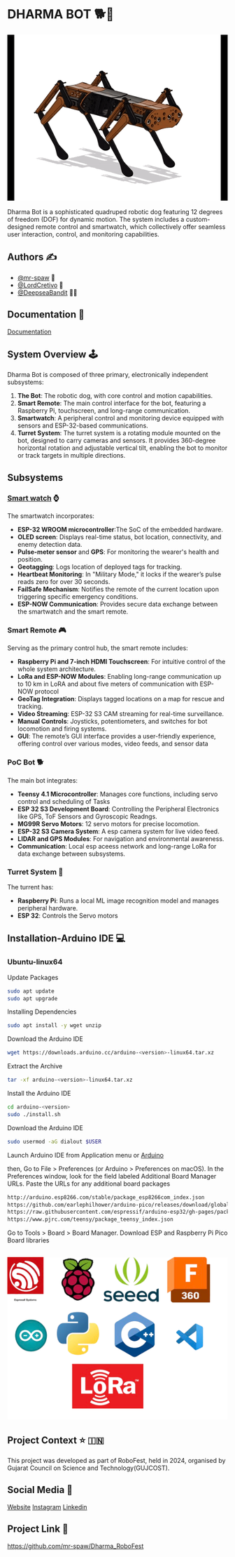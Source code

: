 # DHARMA BOT :dog2::robot:
![display_image](icons/dog.gif)

Dharma Bot is a sophisticated quadruped robotic dog featuring 12 degrees of freedom (DOF) for dynamic motion. The system includes a custom-designed remote control and smartwatch, which collectively offer seamless user interaction, control, and monitoring capabilities.

## Authors :writing_hand:

- [@mr-spaw](https://github.com/mr-spaw) :space_invader:
- [@LordCretivo](https://github.com/LordCretivo) :teddy_bear:
- [@DeepseaBandit](https://github.com/DeepseaBandit) :merman:

## Documentation :notebook_with_decorative_cover:

[Documentation](https://docs.google.com/document/d/14A3U6bSW9qBQt6sxEBGoiQTC8-wSntHT5azrs7TC3jw/edit?usp=sharing)

## System Overview :joystick: 
Dharma Bot is composed of three primary, electronically independent subsystems:
1. **The Bot**: The robotic dog, with core control and motion capabilities.
2. **Smart Remote**: The main control interface for the bot, featuring a Raspberry Pi, touchscreen, and long-range communication.
3. **Smartwatch**: A peripheral control and monitoring device equipped with sensors and ESP-32-based communications.
4. **Turret System**: The turret system is a rotating module mounted on the bot, designed to carry cameras and sensors. It provides 360-degree horizontal rotation and adjustable vertical tilt, enabling the bot to monitor or track targets in multiple directions.

## Subsystems

### [Smart watch](Firmware/Utility_Watch/watch.md) :watch:
The smartwatch incorporates:
- **ESP-32 WROOM microcontroller**:The SoC of the embedded hardware.
- **OLED screen**: Displays real-time status, bot location, connectivity, and enemy detection data.
- **Pulse-meter sensor** and **GPS**: For monitoring the wearer's health and position.
- **Geotagging**: Logs location of deployed tags for tracking.
- **Heartbeat Monitoring**: In "Military Mode," it locks if the wearer’s pulse reads zero for over 30 seconds.
- **FailSafe Mechanism**: Notifies the remote of the current location upon triggering specific emergency conditions.
- **ESP-NOW Communication**: Provides secure data exchange between the smartwatch and the smart remote.


### Smart Remote  :video_game:
Serving as the primary control hub, the smart remote includes:
- **Raspberry Pi and 7-inch HDMI Touchscreen**: For intuitive control of the whole system architecture.
- **LoRa and ESP-NOW Modules**: Enabling long-range communication up to 10 km in LoRA and about five meters of communication with ESP-NOW protocol
- **GeoTag Integration**: Displays tagged locations on a map for rescue and tracking.
- **Video Streaming**: ESP-32 S3 CAM streaming for real-time surveillance.
- **Manual Controls**: Joysticks, potentiometers, and switches for bot locomotion and firing systems.
- **GUI**: The remote’s GUI interface provides a user-friendly experience, offering control over various modes, video feeds, and sensor data

### PoC Bot :dog2:
The main bot integrates:
- **Teensy 4.1 Microcontroller**: Manages core functions, including servo control and scheduling of Tasks
- **ESP 32 S3 Development Board**: Controlling the Peripheral Electronics like GPS, ToF Sensors and Gyroscopic Readngs.
- **MG99R Servo Motors**: 12 servo motors for precise locomotion.
- **ESP-32 S3 Camera System**: A esp camera system for live video feed.
- **LIDAR and GPS Modules**: For navigation and environmental awareness.
- **Communication**:  Local esp aceess network and long-range LoRa for data exchange between subsystems.

### Turret System :gun:
The turrent has:
- **Raspberry Pi**: Runs a local ML image recognition model and manages peripheral hardware.
- **ESP 32**: Controls the Servo motors

## Installation-Arduino IDE :computer:

### Ubuntu-linux64

Update Packages

```bash
sudo apt update
sudo apt upgrade
```

Installing Dependencies
```bash
sudo apt install -y wget unzip
```

Download the Arduino IDE
```bash
wget https://downloads.arduino.cc/arduino-<version>-linux64.tar.xz
```

Extract the Archive
```bash
tar -xf arduino-<version>-linux64.tar.xz
```

Install the Arduino IDE
```bash
cd arduino-<version>
sudo ./install.sh
```

Download the Arduino IDE
```bash
sudo usermod -aG dialout $USER
```

Launch Arduino IDE from Application menu or
[Arduino](https://www.arduino.cc/en/software)

then,
Go to File > Preferences (or Arduino > Preferences on macOS).
In the Preferences window, look for the field labeled Additional Board Manager URLs.
Paste the URLs for any additional board packages

```bash
http://arduino.esp8266.com/stable/package_esp8266com_index.json
https://github.com/earlephilhower/arduino-pico/releases/download/global/package_rp2040_index.json
https://raw.githubusercontent.com/espressif/arduino-esp32/gh-pages/package_esp32_index.json
https://www.pjrc.com/teensy/package_teensy_index.json
```
Go to Tools > Board > Board Manager.
Download ESP and Raspberry Pi Pico Board libraries
## 
![software_used](icons/softwares.png)

## Project Context :star: :india:
This project was developed as part of RoboFest, held in 2024, organised by Gujarat Council on Science and Technology(GUJCOST).

## Social Media :star2:
[Website](https://krs.kiit.ac.in)
[Instagram](https://www.instagram.com/kiit_robotics.society?utm_source=ig_web_button_share_sheet&igsh=ZDNlZDc0MzIxNw==)
[Linkedin](https://www.linkedin.com/company/kiit-robotics-society-bbsr/mycompany/)

## Project Link :link:
https://github.com/mr-spaw/Dharma_RoboFest
